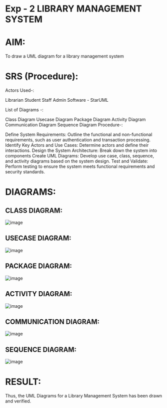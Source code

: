 # Exp - 2 LIBRARY MANAGEMENT SYSTEM

# AIM:
To draw a UML diagram for a library management system

# SRS (Procedure):
Actors Used-:

Librarian
Student
Staff
Admin
Software - StarUML

List of Diagrams -:

Class Diagram
Usecase Diagram
Package Diagram
Activity Diagram
Communication Diagram
Sequence Diagram
Procedure-:

Define System Requirements: Outline the functional and non-functional requirements, such as user authentication and transaction processing.
Identify Key Actors and Use Cases: Determine actors and define their interactions.
Design the System Architecture: Break down the system into components
Create UML Diagrams: Develop use case, class, sequence, and activity diagrams based on the system design.
Test and Validate: Perform testing to ensure the system meets functional requirements and security standards.

# DIAGRAMS:
## CLASS DIAGRAM:
![image](https://github.com/user-attachments/assets/d6d5971f-0240-4aa2-bdfc-6c43e43bd9d4)

## USECASE DIAGRAM:
![image](https://github.com/user-attachments/assets/1e5946a1-3172-4fbb-871c-a46998c7e6fc)

## PACKAGE DIAGRAM:
![image](https://github.com/user-attachments/assets/042e7dcb-9b19-4db7-b6e5-49d7ba5ed76b)

## ACTIVITY DIAGRAM:
![image](https://github.com/user-attachments/assets/88aa4784-286e-47ee-aa72-a6a85fef9944)

## COMMUNICATION DIAGRAM:
![image](https://github.com/user-attachments/assets/b1de04ae-b9bc-4954-9f31-e86497ca170e)

## SEQUENCE DIAGRAM:
![image](https://github.com/user-attachments/assets/0365a6c3-f246-4a23-a6b6-7e298092773c)

# RESULT:
Thus, the UML Diagrams for a Library Management System has been drawn and verified.
